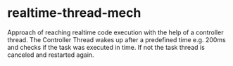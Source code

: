 # realtime-thread-mech
Approach of reaching realtime code execution with the help of a controller thread. The Controller Thread wakes up after a predefined time e.g. 200ms and checks if the task was executed in time. If not the task thread is canceled and restarted again.
